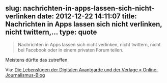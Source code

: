 slug: nachrichten-in-apps-lassen-sich-nicht-verlinken
date: 2012-12-22 14:11:07
title: Nachrichten in Apps lassen sich nicht verlinken, nicht twittern,...
type: quote
---

> Nachrichten in Apps lassen sich nicht verlinken, nicht twittern, nicht bei Facebook oder in einem privaten Forum teilen.

Meistens dürfte das zutreffen.

 Via: [Die Lebenslügen der Digitalen Avantgarde und der Verlage « Online-Journalismus-Blog](http://onlinejournalismusblog.com/2012/12/12/die-lebenslugen-der-digitalen-aventgarde-und-der-verlage/)
